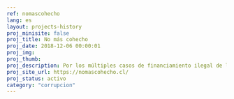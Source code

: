 ```yaml
---
ref: nomascohecho
lang: es
layout: projects-history
proj_minisite: false
proj_title: No más cohecho
proj_date: 2018-12-06 00:00:01
proj_img:
proj_thumb:
proj_description: Por los múltiples casos de financiamiento ilegal de la política que se revelaron hace unos años, en Ciudadano Inteligente decidimos  querellarnos por delito de cohecho contra 12 parlamentarios de Chile. Aquí el detalle de nuestro trabajo.
proj_site_url: https://nomascohecho.cl/
proj_status: activo
category: "corrupcion"
---
```


